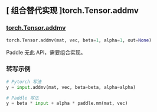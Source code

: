 ## [ 组合替代实现 ]torch.Tensor.addmv

### [torch.Tensor.addmv](https://pytorch.org/docs/stable/generated/torch.Tensor.addmv.html#torch.Tensor.addmv)
```python
torch.Tensor.addmv(mat, vec, beta=1, alpha=1, out=None)
```

Paddle 无此 API，需要组合实现。

### 转写示例

```python
# Pytorch 写法
y = input.addmv(mat, vec, beta=beta, alpha=alpha)

# Paddle 写法
y = beta * input + alpha * paddle.mm(mat, vec)
```

